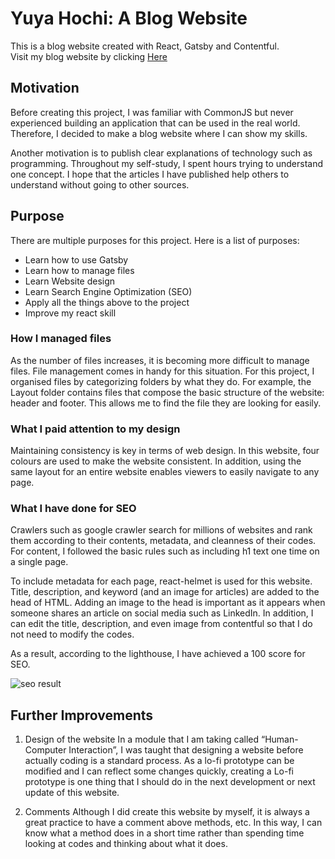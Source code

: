 # Yuya Hochi: A Blog Website
This is a blog website created with React, Gatsby and Contentful. </br>
Visit my blog website by clicking [Here](https://www.yuyahochi.com/)

## Motivation
Before creating this project, I was familiar with CommonJS but never experienced building an application that can be used in the real world. Therefore, I decided to make a blog website where I can show my skills.

Another motivation is to publish clear explanations of technology such as programming. Throughout my self-study, I spent hours trying to understand one concept. I hope that the articles I have published help others to understand without going to other sources.

## Purpose
There are multiple purposes for this project. Here is a list of purposes:
- Learn how to use Gatsby
- Learn how to manage files
- Learn Website design
- Learn Search Engine Optimization (SEO)
- Apply all the things above to the project
- Improve my react skill

### How I managed files
As the number of files increases, it is becoming more difficult to manage files. File management comes in handy for this situation. For this project, I organised files by categorizing folders by what they do. For example, the Layout folder contains files that compose the basic structure of the website: header and footer. This allows me to find the file they are looking for easily.

### What I paid attention to my design
Maintaining consistency is key in terms of web design. In this website, four colours are used to make the website consistent. In addition, using the same layout for an entire website enables viewers to easily navigate to any page. 

### What I have done for SEO
Crawlers such as google crawler search for millions of websites and rank them according to their contents, metadata, and cleanness of their codes. 
For content, I followed the basic rules such as including h1 text one time on a single page.

To include metadata for each page, react-helmet is used for this website. Title, description, and keyword (and an image for articles) are added to the head of HTML. Adding an image to the head is important as it appears when someone shares an article on social media such as LinkedIn. In addition, I can edit the title, description, and even image from contentful so that I do not need to modify the codes.

As a result, according to the lighthouse, I have achieved a 100 score for SEO.

![seo result](https://i.ibb.co/zmXTnSj/Screenshot-2022-11-03-222749.png)

## Further Improvements

1. Design of the website 
In a module that I am taking called “Human-Computer Interaction”, I was taught that designing a website before actually coding is a standard process. As a lo-fi prototype can be modified and I can reflect some changes quickly, creating a Lo-fi prototype is one thing that I should do in the next development or next update of this website.

2. Comments 
Although I did create this website by myself, it is always a great practice to have a comment above methods, etc. In this way, I can know what a method does in a short time rather than spending time looking at codes and thinking about what it does.